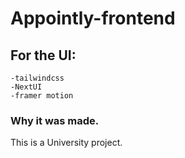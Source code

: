 # Appointly-frontend


## For the UI:
    -tailwindcss
    -NextUI
    -framer motion
### Why it was made.
This is a University project.
